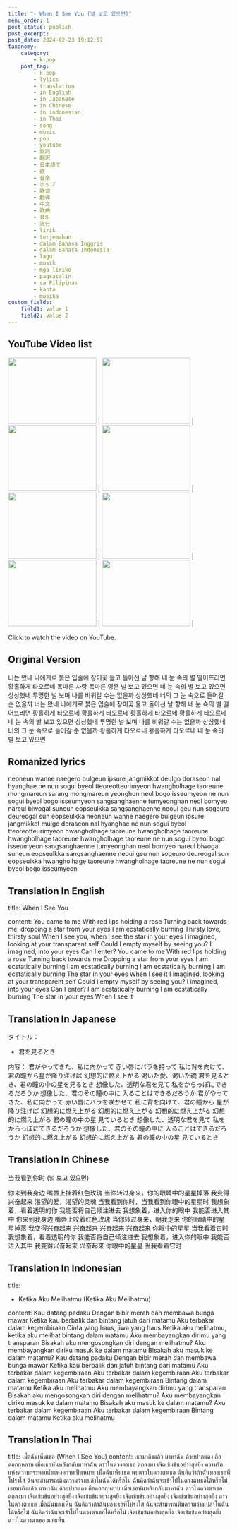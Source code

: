 ```yaml
---
title: "- When I See You (널 보고 있으면)"
menu_order: 1
post_status: publish
post_excerpt: 
post_date: 2024-02-23 19:12:57
taxonomy:
    category:
        - k-pop
    post_tag:
        - k-pop
        - lylics
        - translation
        - in English
        - in Japanese
        - in Chinese
        - in indonesian
        - in Thai
        - song
        - music
        - pop
        - youtube
        - 歌詞
        - 翻訳
        - 日本語で
        - 歌
        - 音楽
        - ポップ
        - 歌词
        - 翻译
        - 中文
        - 歌曲
        - 音乐
        - 流行
        - lirik
        - terjemahan
        - dalam Bahasa Inggris
        - dalam Bahasa Indonesia
        - lagu
        - musik
        - mga liriko
        - pagsasalin
        - sa Pilipinas
        - kanta
        - musika
custom_fields:
    field1: value 1
    field2: value 2
---
```


## YouTube Video list
 [<img src='http://img.youtube.com/vi/qGH6ZB0y3DU/0.jpg' width='200' height='150'>](https://youtu.be/qGH6ZB0y3DU) | [<img src='http://img.youtube.com/vi/spi2qEkrWMo/0.jpg' width='200' height='150'>](https://youtu.be/spi2qEkrWMo) | [<img src='http://img.youtube.com/vi/e1ch_vTDlRI/0.jpg' width='200' height='150'>](https://youtu.be/e1ch_vTDlRI) | [<img src='http://img.youtube.com/vi/9QBDl9dzkD4/0.jpg' width='200' height='150'>](https://youtu.be/9QBDl9dzkD4) | [<img src='http://img.youtube.com/vi/-XvS1bjU58M/0.jpg' width='200' height='150'>](https://youtu.be/-XvS1bjU58M) |
 [<img src='http://img.youtube.com/vi/esF_fcHichA/0.jpg' width='200' height='150'>](https://youtu.be/esF_fcHichA) | [<img src='http://img.youtube.com/vi/MtT6PMk6htI/0.jpg' width='200' height='150'>](https://youtu.be/MtT6PMk6htI) | [<img src='http://img.youtube.com/vi/ggsHBxdmnhY/0.jpg' width='200' height='150'>](https://youtu.be/ggsHBxdmnhY) |

Click to watch the video on YouTube.
## Original Version
너는 왔네 나에게로 
붉은 입술에 장미꽃 들고 
돌아선 날 향해 네 눈 속의 별 떨어뜨리면 
황홀하게 타오르네 
목마른 사랑 목마른 영혼 
널 보고 있으면 네 눈 속의 별 보고 있으면 
상상했네 투명한 널 보며 
나를 비워갈 수는 없을까 
상상했네 너의 그 눈 속으로 
들어갈 순 없을까 
너는 왔네 나에게로 
붉은 입술에 장미꽃 물고 
돌아선 날 향해 
네 눈 속의 별 떨어뜨리면 
황홀하게 타오르네 
황홀하게 타오르네 
황홀하게 타오르네 
황홀하게 타오르네 
네 눈 속의 별 
보고 있으면 
상상했네 투명한 널 보며 
나를 비워갈 수는 없을까 
상상했네 너의 그 눈 속으로 
들어갈 순 없을까 
황홀하게 타오르네 
황홀하게 타오르네 
네 눈 속의 별 
보고 있으면 



## Romanized lyrics
neoneun wanne naegero 
bulgeun ipsure jangmikkot deulgo 
doraseon nal hyanghae ne nun sogui byeol tteoreotteurimyeon 
hwangholhage taoreune 
mongmareun sarang mongmareun yeonghon 
neol bogo isseumyeon ne nun sogui byeol bogo isseumyeon 
sangsanghaenne tumyeonghan neol bomyeo 
nareul biwogal suneun eopseulkka 
sangsanghaenne neoui geu nun sogeuro 
deureogal sun eopseulkka 
neoneun wanne naegero 
bulgeun ipsure jangmikkot mulgo 
doraseon nal hyanghae 
ne nun sogui byeol tteoreotteurimyeon 
hwangholhage taoreune 
hwangholhage taoreune 
hwangholhage taoreune 
hwangholhage taoreune 
ne nun sogui byeol 
bogo isseumyeon 
sangsanghaenne tumyeonghan neol bomyeo 
nareul biwogal suneun eopseulkka 
sangsanghaenne neoui geu nun sogeuro 
deureogal sun eopseulkka 
hwangholhage taoreune 
hwangholhage taoreune 
ne nun sogui byeol 
bogo isseumyeon 



## Translation In English
title: When I See You

content:
You came to me 
With red lips holding a rose 
Turning back towards me, dropping a star from your eyes 
I am ecstatically burning 
Thirsty love, thirsty soul 
When I see you, when I see the star in your eyes 
I imagined, looking at your transparent self 
Could I empty myself by seeing you? 
I imagined, into your eyes 
Can I enter? 
You came to me 
With red lips holding a rose 
Turning back towards me 
Dropping a star from your eyes 
I am ecstatically burning 
I am ecstatically burning 
I am ecstatically burning 
I am ecstatically burning 
The star in your eyes 
When I see it 
I imagined, looking at your transparent self 
Could I empty myself by seeing you? 
I imagined, into your eyes 
Can I enter? 
I am ecstatically burning 
I am ecstatically burning 
The star in your eyes 
When I see it
## Translation In Japanese
タイトル：
- 君を見るとき

内容：
君がやってきた、私に向かって
赤い唇にバラを持って
私に背を向けて、君の瞳から星が降り注げば
幻想的に燃え上がる
渇いた愛、渇いた魂
君を見るとき、君の瞳の中の星を見るとき
想像した、透明な君を見て
私をからっぽにできるだろうか
想像した、君のその瞳の中に
入ることはできるだろうか
君がやってきた、私に向かって
赤い唇にバラを咲かせて
私に背を向けて、君の瞳から
星が降り注げば
幻想的に燃え上がる
幻想的に燃え上がる
幻想的に燃え上がる
幻想的に燃え上がる
君の瞳の中の星
見ているとき
想像した、透明な君を見て
私をからっぽにできるだろうか
想像した、君のその瞳の中に
入ることはできるだろうか
幻想的に燃え上がる
幻想的に燃え上がる
君の瞳の中の星
見ているとき
## Translation In Chinese
当我看到你时 (널 보고 있으면)

你来到我身边
嘴唇上挂着红色玫瑰
当你转过身来，你的眼睛中的星星掉落
我变得兴奋起来
渴望的爱，渴望的灵魂
当我看到你时，当我看到你眼中的星星时
我想象着，看着透明的你
我能否将自己倾注进去
我想象着，进入你的眼中
我能否进入其中
你来到我身边
嘴唇上咬着红色玫瑰
当你转过身来，朝我走来
你的眼睛中的星星掉落
我变得兴奋起来
兴奋起来
兴奋起来
兴奋起来
你眼中的星星
当我看着它时
我想象着，看着透明的你
我能否将自己倾注进去
我想象着，进入你的眼中
我能否进入其中
我变得兴奋起来
兴奋起来
你眼中的星星
当我看着它时
## Translation In Indonesian
title: 
- Ketika Aku Melihatmu (Ketika Aku Melihatmu)

content: 
Kau datang padaku 
Dengan bibir merah dan membawa bunga mawar 
Ketika kau berbalik dan bintang jatuh dari matamu 
Aku terbakar dalam kegembiraan 
Cinta yang haus, jiwa yang haus 
Ketika aku melihatmu, ketika aku melihat bintang dalam matamu 
Aku membayangkan dirimu yang transparan 
Bisakah aku mengosongkan diri dengan melihatmu? 
Aku membayangkan diriku masuk ke dalam matamu 
Bisakah aku masuk ke dalam matamu? 
Kau datang padaku 
Dengan bibir merah dan membawa bunga mawar 
Ketika kau berbalik dan jatuh bintang dari matamu 
Aku terbakar dalam kegembiraan 
Aku terbakar dalam kegembiraan 
Aku terbakar dalam kegembiraan 
Aku terbakar dalam kegembiraan 
Bintang dalam matamu 
Ketika aku melihatmu 
Aku membayangkan dirimu yang transparan 
Bisakah aku mengosongkan diri dengan melihatmu? 
Aku membayangkan diriku masuk ke dalam matamu 
Bisakah aku masuk ke dalam matamu? 
Aku terbakar dalam kegembiraan 
Aku terbakar dalam kegembiraan 
Bintang dalam matamu 
Ketika aku melihatmu
## Translation In Thai
title: เมื่อฉันเห็นเธอ (When I See You)
content:
เธอมาถึงแล้ว มาหาฉัน
ด้วยปากแดง ถือดอกกุหลาบ
เมื่อเธอหันหลังกลับมาหาฉัน
ดาวในดวงตาเธอ ตกลงมา
เจิดเข้มข้นอย่างสุดยิ่ง
ความรักแห่งความกระหายน้ำแห่งความเป็นหมาย
เมื่อฉันเห็นเธอ พบดาวในดวงตาเธอ
ฉันคิดว่าถ้าฉันมองเธอที่โปร่งใส
ฉันจะสามารถเติมความว่างเปล่าในฉันได้หรือไม่
ฉันคิดว่าฉันจะเข้าไปในดวงตาเธอได้หรือไม่
เธอมาถึงแล้ว มาหาฉัน
ด้วยปากแดง ถือดอกกุหลาบ
เมื่อเธอหันหลังกลับมาหาฉัน
ดาวในดวงตาเธอ ตกลงมา
เจิดเข้มข้นอย่างสุดยิ่ง
เจิดเข้มข้นอย่างสุดยิ่ง
เจิดเข้มข้นอย่างสุดยิ่ง
เจิดเข้มข้นอย่างสุดยิ่ง
ดาวในดวงตาเธอ
เมื่อฉันมองเห็น
ฉันคิดว่าถ้าฉันมองเธอที่โปร่งใส
ฉันจะสามารถเติมความว่างเปล่าในฉันได้หรือไม่
ฉันคิดว่าฉันจะเข้าไปในดวงตาเธอได้หรือไม่
เจิดเข้มข้นอย่างสุดยิ่ง
เจิดเข้มข้นอย่างสุดยิ่ง
ดาวในดวงตาเธอ
มองเห็น
